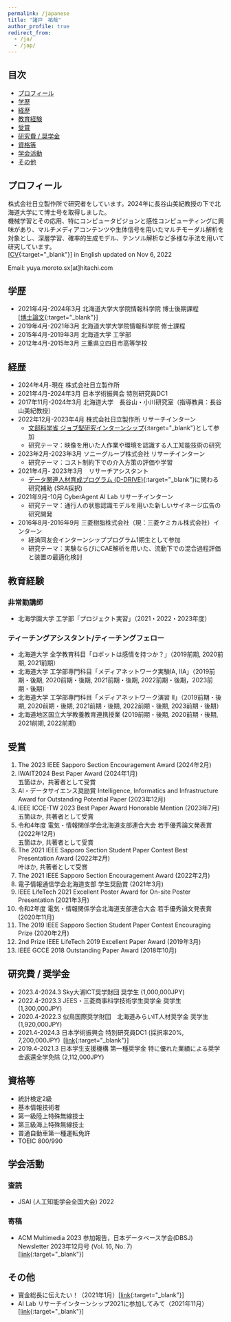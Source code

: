 ```yaml
---
permalink: /japanese
title: "諸戸　祐哉"
author_profile: true
redirect_from: 
  - /ja/
  - /jap/
---
```


## 目次 <!-- omit in toc -->
- [プロフィール](#プロフィール)
- [学歴](#学歴)
- [経歴](#経歴)
- [教育経験](#教育経験)
- [受賞](#受賞)
- [研究費 / 奨学金](#研究費--奨学金)
- [資格等](#資格等)
- [学会活動](#学会活動)
- [その他](#その他)


## プロフィール
株式会社日立製作所で研究者をしています。2024年に長谷山美紀教授の下で北海道大学にて博士号を取得しました。  
機械学習とその応用、特にコンピュータビジョンと感性コンピューティングに興味があり、マルチメディアコンテンツや生体信号を用いたマルチモーダル解析を対象とし、深層学習、確率的生成モデル、テンソル解析など多様な手法を用いて研究しています。<br>
[[CV](https://yuya-morot0.github.io/images/CV.pdf){:target="_blank"}] in English updated on Nov 6, 2022  
  
Email: yuya.moroto.sx[at]hitachi.com


## 学歴
- 2021年4月-2024年3月 北海道大学大学院情報科学院 博士後期課程<br>
  [[博士論文](https://eprints.lib.hokudai.ac.jp/dspace/handle/2115/92390){:target="_blank"}]
- 2019年4月-2021年3月 北海道大学大学院情報科学院 修士課程
- 2015年4月-2019年3月 北海道大学 工学部
- 2012年4月-2015年3月 三重県立四日市高等学校

## 経歴
- 2024年4月-現在 株式会社日立製作所
- 2021年4月-2024年3月 日本学術振興会 特別研究員DC1
- 2017年11月-2024年3月 北海道大学　長谷山・小川研究室（指導教員：長谷山美紀教授）
- 2022年12月-2023年4月 株式会社日立製作所 リサーチインターン  
  - [文部科学省 ジョブ型研究インターンシップ](https://coopj-intern.com/internship){:target="_blank"}として参加 
  - 研究テーマ：映像を用いた人作業や環境を認識する人工知能技術の研究
- 2023年2月-2023年3月 ソニーグループ株式会社 リサーチインターン  
  - 研究テーマ：コスト制約下での介入方策の評価や学習
- 2021年4月- 2023年3月　リサーチアシスタント
  - [データ関連人材育成プログラム (D-DRIVE)](https://www.mext.go.jp/a_menu/jinzai/data/index.htm){:target="_blank"}に関わる研究補助 (SRA採択) 
- 2021年9月-10月 CyberAgent AI Lab リサーチインターン  
  - 研究テーマ：通行人の状態認識モデルを用いた新しいサイネージ広告の研究開発
- 2016年8月-2016年9月 三菱樹脂株式会社（現：三菱ケミカル株式会社）インターン   
  - 経済同友会インターンシッププログラム1期生として参加  
  - 研究テーマ：実験ならびにCAE解析を用いた、流動下での混合過程評価と装置の最適化検討

## 教育経験
### 非常勤講師 <!-- omit in toc -->
- 北海学園大学 工学部「プロジェクト実習」（2021・2022・2023年度）

### ティーチングアシスタント/ティーチングフェロー <!-- omit in toc -->
- 北海道大学 全学教育科目「ロボットは感情を持つか？」（2019前期, 2020前期, 2021前期）
- 北海道大学 工学部専門科目「メディアネットワーク実験IA, IIA」（2019前期・後期, 2020前期・後期, 2021前期・後期, 2022前期・後期，2023前期・後期）
- 北海道大学 工学部専門科目「メディアネットワーク演習 II」（2019前期・後期, 2020前期・後期, 2021前期・後期, 2022前期・後期, 2023前期・後期）
- 北海道地区国立大学教養教育連携授業 (2019前期・後期, 2020前期・後期, 2021前期, 2022前期)

## 受賞
1. The 2023 IEEE Sapporo Section Encouragement Award (2024年2月)
1. IWAIT2024 Best Paper Award (2024年1月)   
  五箇ほか，共著者として受賞
1. AI・データサイエンス奨励賞 Intelligence, Informatics and Infrastructure Award for Outstanding Potential Paper (2023年12月)
1. IEEE ICCE-TW 2023 Best Paper Award Honorable Mention (2023年7月)  
  五箇ほか, 共著者として受賞
1. 令和4年度 電気・情報関係学会北海道支部連合大会 若手優秀論文発表賞 (2022年12月)   
  五箇ほか, 共著者として受賞
1. The 2021 IEEE Sapporo Section Student Paper Contest Best Presentation Award (2022年2月)     
  叶ほか, 共著者として受賞
1. The 2021 IEEE Sapporo Section Encouragement Award (2022年2月)
1. 電子情報通信学会北海道支部 学生奨励賞 (2021年3月)
1. IEEE LifeTech 2021 Excellent Poster Award for On-site Poster Presentation (2021年3月)
1. 令和2年度 電気・情報関係学会北海道支部連合大会 若手優秀論文発表賞 (2020年11月)
1. The 2019 IEEE Sapporo Section Student Paper Contest Encouraging Prize (2020年2月)
1. 2nd Prize IEEE LifeTech 2019 Excellent Paper Award (2019年3月)
1. IEEE GCCE 2018 Outstanding Paper Award (2018年10月)

## 研究費 / 奨学金
- 2023.4-2024.3 Sky大浦ICT奨学財団 奨学生 (1,000,000JPY)
- 2022.4-2023.3 JEES・三菱商事科学技術学生奨学金 奨学生 (1,300,000JPY)
- 2020.4-2022.3 似鳥国際奨学財団　北海道みらいIT人材奨学金 奨学生 (1,920,000JPY)
- 2021.4-2024.3 日本学術振興会 特別研究員DC1 (採択率20%, 7,200,000JPY) [[link](https://research-er.jp/projects/view/1152283){:target="_blank"}]
- 2019.4-2021.3 日本学生支援機構 第一種奨学金 特に優れた業績による奨学金返還全学免除 (2,112,000JPY)

## 資格等
- 統計検定2級
- 基本情報技術者
- 第一級陸上特殊無線技士
- 第三級海上特殊無線技士
- 普通自動車第一種運転免許
- TOEIC 800/990
  
## 学会活動
### 査読 <!-- omit in toc -->
- JSAI (人工知能学会全国大会) 2022

### 寄稿 <!-- omit in toc -->
-  ACM Multimedia 2023 参加報告，日本データベース学会(DBSJ) Newsletter 2023年12月号 (Vol. 16, No. 7) <br>[[link](https://dbsj.org/newsletter-vol-16-no-7/){:target="_blank"}]

## その他
- 寳金総長に伝えたい！（2021年1月）[[link](https://www.hokudai.ac.jp/president/co_ambitious/remote/index.html?fbclid=IwAR0cAE3UvrRsH2YXdNfKbT87rdf1SMSCnrkfajQ_Lm3dptav4pqWUlqERQ0){:target="_blank"}]
- AI Lab リサーチインターンシップ2021に参加してみて（2021年11月）<br>
[[link](https://cyberagent.ai/blog/research/15725/){:target="_blank"}]